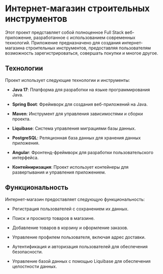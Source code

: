 

# Интернет-магазин строительных инструментов

Этот проект представляет собой полноценное Full Stack веб-приложение, разработанное с использованием современных технологий. Приложение предназначено для создания интернет-магазина строительных инструментов, предоставляя пользователям возможность зарегистрироваться, совершать покупки и многое другое.

## Технологии

Проект использует следующие технологии и инструменты:

- **Java 17**: Платформа для разработки на языке программирования Java.

- **Spring Boot**: Фреймворк для создания веб-приложений на Java.

- **Maven**: Инструмент для управления зависимостями и сборки проекта.

- **Liquibase**: Система управления миграциями базы данных.

- **PostgreSQL**: Реляционная база данных для хранения данных приложения.

- **Angular**: Фронтенд-фреймворк для разработки пользовательского интерфейса.

- **Контейниризация**: Проект использует контейнеры для развертывания и управления приложением.

## Функциональность

Интернет-магазин предоставляет следующую функциональность:

- Регистрация пользователей с сохранением их данных.

- Поиск и просмотр товаров в магазине.

- Добавление товаров в корзину и оформление заказов.

- Управление профилем пользователя, включая адрес доставки.

- Аутентификация и авторизация пользователей для обеспечения безопасности.

- Управление базой данных с помощью Liquibase для обеспечения целостности данных.

